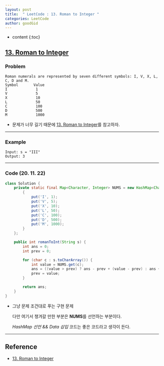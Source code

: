 ```yaml
---
layout: post
title:  " LeetCode : 13. Roman to Integer "
categories: LeetCode
author: goodGid
---
```

* content
{:toc}

## [13. Roman to Integer](https://leetcode.com/problems/roman-to-integer/)

### Problem

```
Roman numerals are represented by seven different symbols: I, V, X, L, C, D and M.
Symbol       Value
I             1
V             5
X             10
L             50
C             100
D             500
M             1000
```

* 문제가 너무 길기 때문에 [13. Roman to Integer](https://leetcode.com/problems/roman-to-integer/)를 참고하자.

---

### Example

```
Input: s = "III"
Output: 3

```



---

### Code (20. 11. 22)

``` java
class Solution {
    private static final Map<Character, Integer> NUMS = new HashMap<Character, Integer>() {
        {
            put('I', 1);
            put('V', 5);
            put('X', 10);
            put('L', 50);
            put('C', 100);
            put('D', 500);
            put('M', 1000);
        }
    };

    public int romanToInt(String s) {
        int ans = 0;
        int prev = 0;

        for (char c : s.toCharArray()) {
            int value = NUMS.get(c);
            ans = ((value > prev) ? ans - prev + (value - prev) : ans + value);
            prev = value;
        }

        return ans;
    }
}
```

* 그냥 문제 조건대로 푸는 구현 문제

  다만 여기서 챙겨갈 만한 부분은 **NUMS**를 선언하는 부분이다.

  *HashMap 선언 && Data 삽입* 코드는 좋은 코드라고 생각이 든다.

---

## Reference

* [13. Roman to Integer](https://leetcode.com/problems/roman-to-integer/)